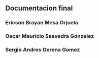 ## Documentacion final
### Ericson Brayan Mesa Orjuela

### Oscar Mauricio Saavedra Gonzalez

### Sergio Andres Gerena Gomez

